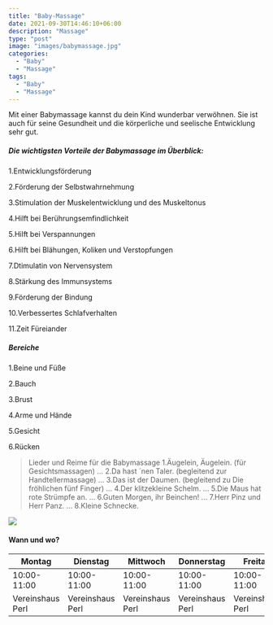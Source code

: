 ```yaml
---
title: "Baby-Massage"
date: 2021-09-30T14:46:10+06:00
description: "Massage"
type: "post"
image: "images/babymassage.jpg"
categories: 
  - "Baby"
  - "Massage"
tags:
  - "Baby"
  - "Massage"
---
```


Mit einer Babymassage kannst du dein Kind wunderbar verwöhnen. Sie ist auch für seine Gesundheit und die körperliche und seelische Entwicklung sehr gut. 

##### Die wichtigsten Vorteile der Babymassage im Überblick:

1.Entwicklungsförderung

2.Förderung der Selbstwahrnehmung

3.Stimulation der Muskelentwicklung und des Muskeltonus

4.Hilft bei Berührungsemfindlichkeit

5.Hilft bei Verspannungen

6.Hilft bei Blähungen, Koliken und Verstopfungen

7.Dtimulatin von Nervensystem

8.Stärkung des Immunsystems

9.Förderung der Bindung

10.Verbessertes Schlafverhalten

11.Zeit Füreiander


##### Bereiche

1.Beine und Füße

2.Bauch

3.Brust

4.Arme und Hände

5.Gesicht

6.Rücken



> Lieder und Reime für die Babymassage
1.Äugelein, Äugelein. (für Gesichtsmassagen) ...
2.Da hast ´nen Taler. (begleitend zur Handtellermassage) ...
3.Das ist der Daumen. (begleitend zu Die fröhlichen fünf Finger) ...
4.Der klitzekleine Schelm. ...
5.Die Maus hat rote Strümpfe an. ...
6.Guten Morgen, ihr Beinchen! ...
7.Herr Pinz und Herr Panz. ...
8.Kleine Schnecke.


![](../images/post-img.jpg)

#### Wann und wo?

   Montag | Dienstag | Mittwoch | Donnerstag | Freitag |
  --------|----------|----------|------------|---------|
   10:00-11:00 | 10:00-11:00 | 10:00-11:00 | 10:00-11:00 | 10:00-11:00 |
   Vereinshaus Perl | Vereinshaus Perl | Vereinshaus Perl | Vereinshaus Perl | Vereinshaus Perl |
